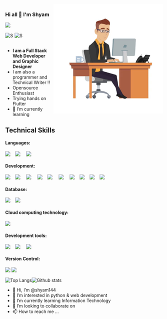 <img align="right" alt="GIF"  width="350px" src="intro.gif" />

### Hi all 👋 I'm Shyam 
![](https://komarev.com/ghpvc/?username=Shyam144)

<a href="https://www.linkedin.com/in/shyam-babu-1a1806180/">
  <img align="left" alt="Sourav's LinkdeIN" width="30px" height="18px" src="https://elisavanderplas.files.wordpress.com/2020/06/174857.png" />
</a>
<a href="https://github.com/shyam144">
  <img align="left" alt="Shyam's Github" width="27px" height="20px" src="https://github.githubassets.com/images/modules/logos_page/Octocat.png" />
</a>

<br>
<br>

- __I am a Full Stack Web Developer and Graphic Designer__
- I am also a programmer and Technical Writer !!
- Opensource Enthusiast
- Trying hands on Flutter
- 🌱 I’m currently learning

## Technical Skills
#### Languages: 
<img src="https://img.shields.io/badge/C-%ca64564.svg?&style=for-the-badge&logo=C&logoColor=white" />    &nbsp; &nbsp;<img src="https://img.shields.io/badge/java-%23FCC624.svg?&style=for-the-badge&logo=java&logoColor=white" />    &nbsp; &nbsp; <img src="https://img.shields.io/badge/python-%32cd32.svg?&style=for-the-badge&logo=python&logoColor=white" />

#### Development:
<img src="https://img.shields.io/badge/html-%ca64564.svg?&style=for-the-badge&logo=html5&color=orange&logoColor=white" />    &nbsp; &nbsp;<img src="https://img.shields.io/badge/css-%2320BEFF.svg?&style=for-the-badge&logo=css3&logoColor=white" />    &nbsp; &nbsp;  <img src="https://img.shields.io/badge/javascript-%23FCC624.svg?&style=for-the-badge&logo=javascript&logoColor=white" />  &nbsp; &nbsp; <img src="https://img.shields.io/badge/jQuery-%233776AB.svg?&style=for-the-badge&logo=jQuery&logoColor=white" />  &nbsp; &nbsp;<img src="https://img.shields.io/badge/bootstrap-%563D7C.svg?&style=for-the-badge&logo=bootstrap&color=navy&logoColor=white" />    &nbsp; &nbsp;  <img src="https://img.shields.io/badge/PHP-%233776AB.svg?&style=for-the-badge&logo=php&logoColor=white" /> &nbsp;  &nbsp; <img src="https://img.shields.io/badge/laravel-%23D00000.svg?&style=for-the-badge&logo=laravel&logoColor=white" />    &nbsp; &nbsp;<img src="https://img.shields.io/badge/nodeJS-%32cd32.svg?&style=for-the-badge&logo=node.js&logoColor=white" />    &nbsp; &nbsp;<img src="https://img.shields.io/badge/ReactJs-%2320BEFF.svg?&style=for-the-badge&logo=react&logoColor=white" />&nbsp; &nbsp; <img src="https://img.shields.io/badge/angular-%23D00000.svg?&style=for-the-badge&logo=angular&logoColor=white" />    &nbsp; &nbsp;
#### Database:
<img src="https://img.shields.io/badge/mysql-%ca64564.svg?&style=for-the-badge&logo=mysql&color=orange&logoColor=white" />    &nbsp; &nbsp;<img src="https://img.shields.io/badge/mongodb-%ca64564.svg?&style=for-the-badge&logo=mongodb&color=basil&logoColor=white" />    &nbsp; &nbsp;
#### Cloud computing technology:
<img src="https://img.shields.io/badge/aws-%ca64564.svg?&style=for-the-badge&logo=amazon-aws&color=orange&logoColor=white" />    &nbsp; &nbsp;
#### Development tools:
<img src="https://img.shields.io/badge/VS CODE-%ca64564.svg?&style=for-the-badge&logo=visual-studio&color=blueviolet&logoColor=white" />  &nbsp; &nbsp;<img src="https://img.shields.io/badge/figma-%ca64564.svg?&style=for-the-badge&logo=figma&color=deeppink&logoColor=white" />    &nbsp; &nbsp; <img src="https://img.shields.io/badge/Android Studio-%ca64564.svg?&style=for-the-badge&logo=android-studio&color=success&logoColor=white" />    &nbsp; &nbsp;

#### Version Control:
<img src="https://img.shields.io/badge/github-%ca64564.svg?&style=for-the-badge&logo=github&color=black&logoColor=white" />

<img src="https://raw.githubusercontent.com/andreasbm/readme/master/assets/lines/rainbow.png" />

![Top Langs](https://github-readme-stats.vercel.app/api/top-langs/?username=shyam144&show_icons=true&hide_border=false&layout=compact)![Github stats](https://github-readme-stats.vercel.app/api?username=shyam144&show_icons=true&hide_border=false)    

- 👋 Hi, I’m @shyam144
- 👀 I’m interested in python & web development
- 🌱 I’m currently learning Information Technology
- 💞️ I’m looking to collaborate on 
- 📫 How to reach me ...

<!---
shyam144/shyam144 is a ✨ special ✨ repository because its `README.md` (this file) appears on your GitHub profile.
You can click the Preview link to take a look at your changes.
--->
